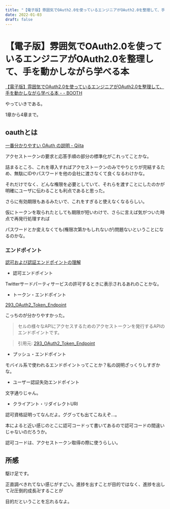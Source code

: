 ```yaml
---
title: "【電子版】雰囲気でOAuth2.0を使っているエンジニアがOAuth2.0を整理して、手を動かしながら学べる本"
date: 2022-01-03
draft: false
---
```

# 【電子版】雰囲気でOAuth2.0を使っているエンジニアがOAuth2.0を整理して、手を動かしながら学べる本



[【電子版】雰囲気でOAuth2.0を使っているエンジニアがOAuth2.0を整理して、手を動かしながら学べる本 - - BOOTH](https://booth.pm/ja/items/1296585)



やっていきである。



1章から4章まで。



## oauthとは



[一番分かりやすい OAuth の説明 - Qiita](https://qiita.com/TakahikoKawasaki/items/e37caf50776e00e733be)



アクセストークンの要求と応答手順の部分の標準化がこれってことかな。



詰まるところ、これを導入すればアクセストークンのみでやりとりが完結するため、無駄にIDやパスワードを他の会社に渡さなくて良くなるわけかな。



それだけでなく、どんな権限を必要としていて、それらを渡すことにしたのかが明確にユーザに伝わることも利点であると思った。



さらに有効期限もあるみたいで、これをすぎると使えなくなるらしい。



仮にトークンを取られたとしても期限が短いわけで、さらに言えば気がついた時点で再発行処理すれば



パスワードとか変えなくても(権限次第かもしれないが)問題ないということになるのかな。



### エンドポイント



[ 認可および認証エンドポイントの理解](https://docs.oracle.com/cd/E68486_01/oam/AIAAG/GUID-BA8542ED-6D75-4C3F-B2E9-1C02D8E42D03.htm)



+ 認可エンドポイント



Twitterサードパーティサービスの許可するときに表示されるあれのことかな。



+ トークン・エンドポイント



[293_OAuth2_Token_Endpoint](https://personium.io/docs/ja/apiref/current/293_OAuth2_Token_Endpoint.html)



こっちのが分かりやすかった。



> セルの様々なAPIにアクセスするためのアクセストークンを発行するAPIのエンドポイントです。

> 引用元: [293_OAuth2_Token_Endpoint](https://personium.io/docs/ja/apiref/current/293_OAuth2_Token_Endpoint.html)



+ プッシュ・エンドポイント



モバイル系で使われるエンドポイントってことか？私の説明ざっくりしすぎかな。



+ ユーザー認証失効エンドポイント



文字通りじゃん。



+ クライアント・リダイレクトURI



認可資格証明ってなんだよ。ググっても出てこねえぞ...。



本によると近い感じのとこに認可コードって書いてあるので認可コードの間違いじゃないのだろうか。



認可コードは、アクセストークン取得の際に使うらしい。



## 所感



駆け足です。



正直調べきれてない感じがすごい。進捗を出すことが目的ではなく、進捗を出して卍圧倒的成長卍することが



目的だということを忘れるなよ。
